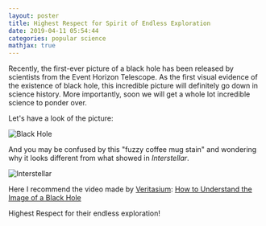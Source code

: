 ```yaml
---
layout: poster
title: Highest Respect for Spirit of Endless Exploration
date: 2019-04-11 05:54:44
categories: popular science
mathjax: true
---
```


Recently, the first-ever picture of a black hole has been released by scientists from the Event Horizon Telescope. As the first visual evidence of the existence of black hole, this incredible picture will definitely go down in science history. More importantly, soon we will get a whole lot incredible science to ponder over.

<!-- more -->

Let's have a look of the picture:

![Black Hole](https://raw.githubusercontent.com/yolayolayolanda/yolayolayolanda.github.io/master/images/IMG_3525.png)

And you may be confused by this "fuzzy coffee mug stain" and wondering why it looks different from what showed in *Interstellar*. 

![Interstellar](https://raw.githubusercontent.com/yolayolayolanda/yolayolayolanda.github.io/master/images/IMG_3526.gif)

Here I recommend the video made by [Veritasium](https://www.youtube.com/channel/UCHnyfMqiRRG1u-2MsSQLbXA):
[How to Understand the Image of a Black Hole](https://youtu.be/zUyH3XhpLTo)

Highest Respect for their endless exploration!